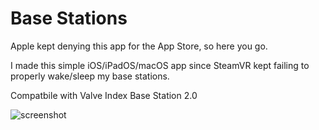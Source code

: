 # Base Stations

Apple kept denying this app for the App Store, so here you go.

I made this simple iOS/iPadOS/macOS app since SteamVR kept failing to properly wake/sleep my base stations.

Compatbile with Valve Index Base Station 2.0

![screenshot](https://i.arxius.io/891a063f.png)
